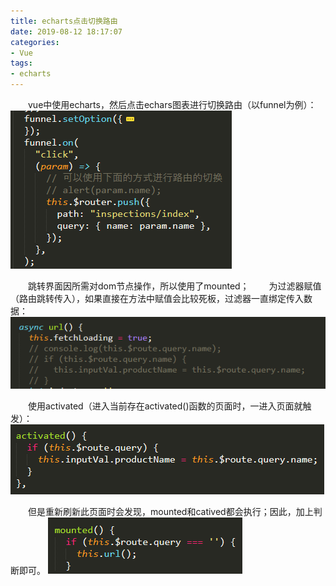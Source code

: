 ```yaml
---
title: echarts点击切换路由
date: 2019-08-12 18:17:07
categories:
- Vue
tags:
- echarts
---
```


&ensp;&ensp;&ensp;&ensp;vue中使用echarts，然后点击echars图表进行切换路由（以funnel为例）：
![funnel](/img/funnel1.png)

&ensp;&ensp;&ensp;&ensp;跳转界面因所需对dom节点操作，所以使用了mounted；
&ensp;&ensp;&ensp;&ensp;为过滤器赋值（路由跳转传入），如果直接在方法中赋值会比较死板，过滤器一直绑定传入数据：
![funnel](/img/funnel2.png)

&ensp;&ensp;&ensp;&ensp;使用activated（进入当前存在activated()函数的页面时，一进入页面就触发）：
![funnel](/img/funnel3.png)

&ensp;&ensp;&ensp;&ensp;但是重新刷新此页面时会发现，mounted和catived都会执行；因此，加上判断即可。
![funnel](/img/funnel4.png)